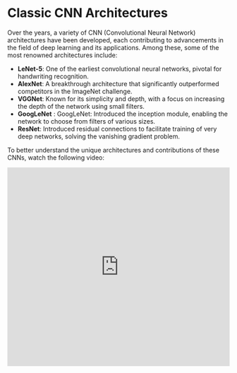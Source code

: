 # Classic CNN Architectures
Over the years, a variety of CNN (Convolutional Neural Network) architectures have been developed, each contributing to advancements in the field of deep learning and its applications. Among these, some of the most renowned architectures include:

- **LeNet-5**: One of the earliest convolutional neural networks, pivotal for handwriting recognition.
- **AlexNet**: A breakthrough architecture that significantly outperformed competitors in the ImageNet challenge.
- **VGGNet**: Known for its simplicity and depth, with a focus on increasing the depth of the network using small filters.
- **GoogLeNet** : GoogLeNet: Introduced the inception module, enabling the network to choose from filters of various sizes.
- **ResNet**: Introduced residual connections to facilitate training of very deep networks, solving the vanishing gradient problem.

To better understand the unique architectures and contributions of these CNNs, watch the following video:
<iframe width="100%" height="450" src="https://www.youtube.com/embed/dZVkygnKh1M?si=mWq065SGpgvXt084" title="YouTube video player" frameborder="0" allow="accelerometer; autoplay; clipboard-write; encrypted-media; gyroscope; picture-in-picture; web-share" allowfullscreen></iframe>